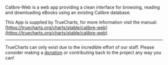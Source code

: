 Calibre-Web is a web app providing a clean interface for browsing, reading and downloading eBooks using an existing Calibre database.

This App is supplied by TrueCharts, for more information visit the manual: [https://truecharts.org/charts/stable/calibre-web](https://truecharts.org/charts/stable/calibre-web)

---

TrueCharts can only exist due to the incredible effort of our staff.
Please consider making a [donation](https://truecharts.org/sponsor) or contributing back to the project any way you can!
